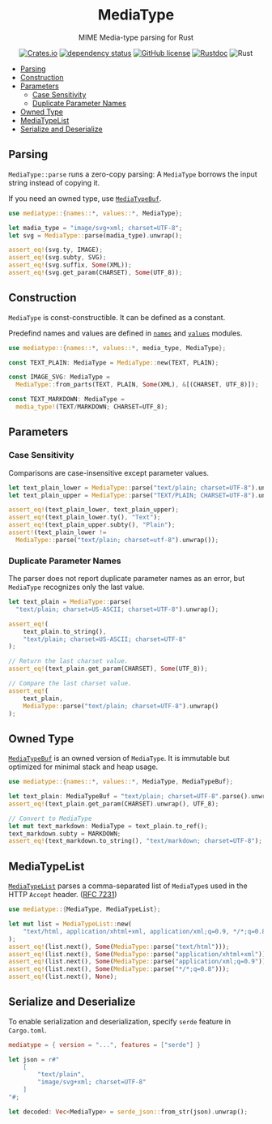 <div align="center">

# MediaType

MIME Media-type parsing for Rust

[![Crates.io](https://img.shields.io/crates/v/mediatype.svg)](https://crates.io/crates/mediatype)
[![dependency status](https://deps.rs/crate/mediatype/0.21.0/status.svg)](https://deps.rs/crate/mediatype/0.21.0)
[![GitHub license](https://img.shields.io/github/license/picoHz/mediatype.svg)](https://github.com/picoHz/mediatype/blob/main/LICENSE)
[![Rustdoc](https://img.shields.io/badge/doc-rustdoc-green.svg)](https://docs.rs/mediatype)
![Rust](https://github.com/picoHz/mediatype/workflows/Rust/badge.svg)

</div>

- [Parsing](#parsing)
- [Construction](#construction)
- [Parameters](#parameters)
  - [Case Sensitivity](#case-sensitivity)
  - [Duplicate Parameter Names](#duplicate-parameter-names)
- [Owned Type](#owned-type)
- [MediaTypeList](#mediatypelist)
- [Serialize and Deserialize](serialize-and-deserialize)

## Parsing

`MediaType::parse` runs a zero-copy parsing: A `MediaType` borrows the input
string instead of copying it.

If you need an owned type, use [`MediaTypeBuf`](#owned-type).

```rust
use mediatype::{names::*, values::*, MediaType};

let madia_type = "image/svg+xml; charset=UTF-8";
let svg = MediaType::parse(madia_type).unwrap();

assert_eq!(svg.ty, IMAGE);
assert_eq!(svg.subty, SVG);
assert_eq!(svg.suffix, Some(XML));
assert_eq!(svg.get_param(CHARSET), Some(UTF_8));
```

## Construction

`MediaType` is const-constructible. It can be defined as a constant.

Predefind names and values are defined in
[`names`](https://docs.rs/mediatype/latest/mediatype/names/index.html) and
[`values`](https://docs.rs/mediatype/latest/mediatype/values/index.html)
modules.

```rust
use mediatype::{names::*, values::*, media_type, MediaType};

const TEXT_PLAIN: MediaType = MediaType::new(TEXT, PLAIN);

const IMAGE_SVG: MediaType = 
  MediaType::from_parts(TEXT, PLAIN, Some(XML), &[(CHARSET, UTF_8)]);

const TEXT_MARKDOWN: MediaType = 
  media_type!(TEXT/MARKDOWN; CHARSET=UTF_8);
```

## Parameters

### Case Sensitivity

Comparisons are case-insensitive except parameter values.

```rust
let text_plain_lower = MediaType::parse("text/plain; charset=UTF-8").unwrap();
let text_plain_upper = MediaType::parse("TEXT/PLAIN; CHARSET=UTF-8").unwrap();

assert_eq!(text_plain_lower, text_plain_upper);
assert_eq!(text_plain_lower.ty(), "Text");
assert_eq!(text_plain_upper.subty(), "Plain");
assert!(text_plain_lower != 
  MediaType::parse("text/plain; charset=utf-8").unwrap());
```

### Duplicate Parameter Names

The parser does not report duplicate parameter names as an error, but
`MediaType` recognizes only the last value.

```rust
let text_plain = MediaType::parse(
  "text/plain; charset=US-ASCII; charset=UTF-8").unwrap();

assert_eq!(
    text_plain.to_string(),
    "text/plain; charset=US-ASCII; charset=UTF-8"
);

// Return the last charset value.
assert_eq!(text_plain.get_param(CHARSET), Some(UTF_8));

// Compare the last charset value.
assert_eq!(
    text_plain,
    MediaType::parse("text/plain; charset=UTF-8").unwrap()
);
```

## Owned Type

[`MediaTypeBuf`](https://docs.rs/mediatype/latest/mediatype/struct.MediaTypeBuf.html)
is an owned version of `MediaType`. It is immutable but optimized for minimal
stack and heap usage.

```rust
use mediatype::{names::*, values::*, MediaType, MediaTypeBuf};

let text_plain: MediaTypeBuf = "text/plain; charset=UTF-8".parse().unwrap();
assert_eq!(text_plain.get_param(CHARSET).unwrap(), UTF_8);

// Convert to MediaType
let mut text_markdown: MediaType = text_plain.to_ref();
text_markdown.subty = MARKDOWN;
assert_eq!(text_markdown.to_string(), "text/markdown; charset=UTF-8");
```

## MediaTypeList

[`MediaTypeList`](https://docs.rs/mediatype/latest/mediatype/struct.MediaTypeList.html)
parses a comma-separated list of `MediaType`s used in the HTTP `Accept` header.
([RFC 7231](https://www.rfc-editor.org/rfc/rfc7231#section-5.3.2))

```rust
use mediatype::{MediaType, MediaTypeList};

let mut list = MediaTypeList::new(
    "text/html, application/xhtml+xml, application/xml;q=0.9, */*;q=0.8",
);
assert_eq!(list.next(), Some(MediaType::parse("text/html")));
assert_eq!(list.next(), Some(MediaType::parse("application/xhtml+xml")));
assert_eq!(list.next(), Some(MediaType::parse("application/xml;q=0.9")));
assert_eq!(list.next(), Some(MediaType::parse("*/*;q=0.8")));
assert_eq!(list.next(), None);
```

## Serialize and Deserialize

To enable serialization and deserialization, specify `serde` feature in
`Cargo.toml`.

```toml
mediatype = { version = "...", features = ["serde"] }
```

```rust
let json = r#"
    [
        "text/plain",
        "image/svg+xml; charset=UTF-8"
    ]
"#;

let decoded: Vec<MediaType> = serde_json::from_str(json).unwrap();
```
